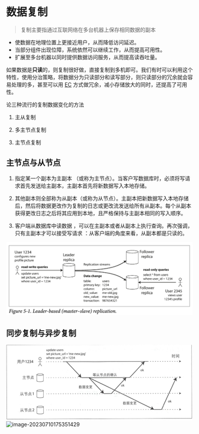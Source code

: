 # 数据复制

> 复制主要指通过互联网络在多台机器上保存相同数据的副本

- 使数据在地理位置上更接近用户，从而降低访问延迟。
- 当部分组件出现位障，系统依然可以继续工作，从而提高可用性。
- 扩展至多台机器以同时提供数据访问服务，从而提高读吞吐量。

如果数据是**只读**的，则复制很好做，直接复制到多机即可。我们有时可以利用这个特性，使用分治策略，将数据分为只读部分和读写部分，则只读部分的冗余就会容易处理的多，甚至可以用 [EC](https://zh.wikipedia.org/wiki/纠错码) 方式做冗余，减小存储放大的同时，还提高了可用性。

论三种流行的复制数据变化的方法

1. 主从复制

2. 多主节点复制

3. 主节点复制

## 主节点与从节点


1. 指定某一个副本为主副本 （或称为主节点）。当客户写数据库时，必须将写请求首先发送给主副本，主副本首先将新数据写入本地存储。

2. 其他副本则全部称为从副本（或称为从节点）。主副本把新数据写入本地存储后，然后将数据更改作为复制的日志或更改流发送给所有从副本。每个从副本获得更改日志之后将其应用到本地，且严格保持与主副本相同的写入顺序。

3. 客户端从数据库中读数据 ，可以在主副本或者从副本上执行查询。再次强调，只有主副本才可以接受写请求 ：从客户端的角度来看，从副本都是只读的。

![img.png](img.png)

## 同步复制与异步复制

![img_1.png](img_1.png)![image-20230710175351429](image-20230710175351429.png)





